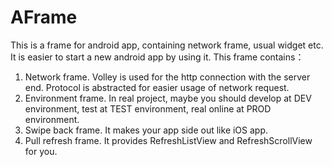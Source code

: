 # AFrame
This is a frame for android app, containing network frame, usual widget etc.
It is easier to start a new android app by using it.
This frame contains：
1. Network frame.
	Volley is used for the http connection with the server end. Protocol is abstracted for easier usage of network request.
2. Environment frame.
	In real project, maybe you should develop at DEV environment, test at TEST environment, real online at PROD environment.
3. Swipe back frame.
	It makes your app side out like iOS app.
4. Pull refresh frame.
	It provides RefreshListView and RefreshScrollView for you.